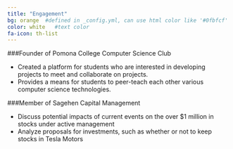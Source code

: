 ```yaml
---
title: "Engagement"
bg: orange  #defined in _config.yml, can use html color like '#0fbfcf'
color: white   #text color
fa-icon: th-list
---
```


###Founder of Pomona College Computer Science Club

- Created a platform for students who are interested in developing projects to meet and collaborate on projects.
- Provides a means for students to peer-teach each other various computer science technologies.

###Member of Sagehen Capital Management

- Discuss potential impacts of current events on the over $1 million in stocks under active management
- Analyze proposals for investments, such as whether or not to keep stocks in Tesla Motors